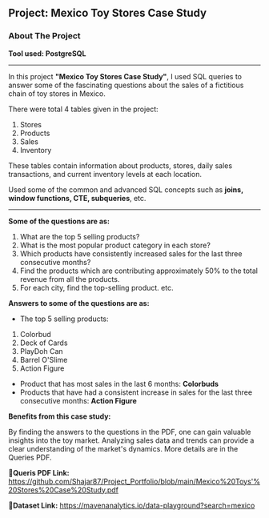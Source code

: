 ## Project: Mexico Toy Stores Case Study
### About The Project
**Tool used: PostgreSQL**

---
In this project **"Mexico Toy Stores Case Study"**, I used SQL queries to answer some of the fascinating questions about the sales of a fictitious chain of toy stores in Mexico.

There were total 4 tables given in the project:

1. Stores
2. Products
3. Sales
4. Inventory

These tables contain information about products, stores, daily sales transactions, and current inventory levels at each location.

Used some of the common and advanced SQL concepts such as **joins, window functions, CTE, subqueries**, etc.


---
**Some of the questions are as:**

1.	What are the top 5 selling products?
2.	What is the most popular product category in each store?
3.	Which products have consistently increased sales for the last three consecutive months?
4.	Find the products which are contributing approximately 50% to the total revenue from all the products.
5.	For each city, find the top-selling product.
etc.

**Answers to some of the questions are as:**
- The top 5 selling products:
1. Colorbud
2. Deck of Cards
3. PlayDoh Can
4. Barrel O'Slime
5. Action Figure
- Product that has most sales in the last 6 months:  **Colorbuds**
- Products that have had a consistent increase in sales for the last three consecutive months: **Action Figure**


**Benefits from this case study:**

By finding the answers to the questions in the PDF, one can gain valuable insights into the toy market. Analyzing sales data and trends can
provide a clear understanding of the market's dynamics.
More details are in the Queries PDF.

**🔗Queris PDF Link:** https://github.com/Shajar87/Project_Portfolio/blob/main/Mexico%20Toys'%20Stores%20Case%20Study.pdf

**🔗Dataset Link:** https://mavenanalytics.io/data-playground?search=mexico
